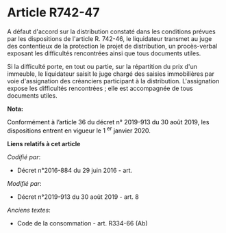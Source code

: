 # Article R742-47

A défaut d'accord sur la distribution constaté dans les conditions prévues par les dispositions de l'article R. 742-46, le
liquidateur transmet au     juge des contentieux de la protection le projet de distribution, un procès-verbal exposant les
difficultés rencontrées ainsi que tous documents utiles. 

Si la difficulté porte, en tout ou partie, sur la répartition du prix d'un immeuble, le liquidateur saisit le juge chargé des
saisies immobilières par voie d'assignation des créanciers participant à la distribution. L'assignation expose les
difficultés rencontrées ; elle est accompagnée de tous documents utiles.

**Nota:**

<font color="black">Conformément à l’article 36 du décret n° 2019-913 du 30 août 2019, les dispositions entrent en vigueur le
1
    <sup>er</sup> janvier 2020.</font>

**Liens relatifs à cet article**

_Codifié par_:

  - Décret n°2016-884 du 29 juin 2016 - art.

_Modifié par_:

  - Décret n°2019-913 du 30 août 2019 - art. 8

_Anciens textes_:

  - Code de la consommation - art. R334-66 (Ab)
